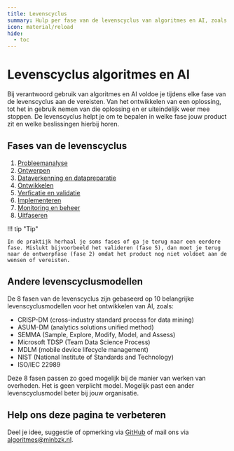 ```yaml
--- 
title: Levenscyclus
summary: Hulp per fase van de levenscyclus van algoritmes en AI, zoals probleemanalyse, ontwerpen, ontwikkelen, implementeren en ermee stoppen.
icon: material/reload
hide:
  - toc
--- 
```


# Levenscyclus algoritmes en AI
Bij verantwoord gebruik van algoritmes en AI voldoe je tijdens elke fase van de levenscyclus aan de vereisten. 
Van het ontwikkelen van een oplossing, tot het in gebruik nemen van die oplossing en er uiteindelijk weer mee stoppen. 
De levenscyclus helpt je om te bepalen in welke fase jouw product zit en welke beslissingen hierbij horen.

## Fases van de levenscyclus

1.	[Probleemanalyse](probleemanalyse.md)
2.	[Ontwerpen](ontwerp.md)
3.	[Dataverkenning en datapreparatie](dataverkenning-en-datapreparatie.md)
4.	[Ontwikkelen](ontwikkelen.md)
5.	[Verficatie en validatie](verificatie-en-validatie.md)
6.	[Implementeren](implementatie.md)
7.	[Monitoring en beheer](monitoring-en-beheer.md)
8.	[Uitfaseren](uitfaseren.md)

!!! tip "Tip"

    In de praktijk herhaal je soms fases of ga je terug naar een eerdere fase. Mislukt bijvoorbeeld het valideren (fase 5), dan moet je terug naar de ontwerpfase (fase 2) omdat het product nog niet voldoet aan de wensen of vereisten.

## Andere levenscyclusmodellen
De 8 fasen van de levenscyclus zijn gebaseerd op 10 belangrijke levenscyclusmodellen voor het ontwikkelen van AI, zoals:

- CRISP-DM (cross-industry standard process for data mining)
- ASUM-DM (analytics solutions unified method)
- SEMMA (Sample, Explore, Modify, Model, and Assess)
- Microsoft TDSP (Team Data Science Process)
- MDLM (mobile device lifecycle management)
- NIST (National Institute of Standards and Technology)
- ISO/IEC 22989

Deze 8 fasen passen zo goed mogelijk bij de manier van werken van overheden. 
Het is geen verplicht model. Mogelijk past een ander levenscyclusmodel beter bij jouw organisatie.

## Help ons deze pagina te verbeteren
Deel je idee, suggestie of opmerking via [GitHub](https://github.com/MinBZK/Algoritmekader/edit/main/docs/levenscyclus/index.md) of mail ons via [algoritmes@minbzk.nl](mailto::algoritmes@minbzk.nl).
